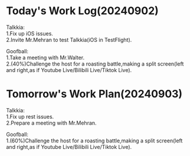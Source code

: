 # Today's Work Log(20240902)
Talkkia:\
1.Fix up iOS issues.\
2.Invite Mr.Mehran to test Talkkia(iOS in TestFlight).

Goofball:\
1.Take a meeting with Mr.Walter.\
2.(40%)Challenge the host for a roasting battle,making a split screen(left and right,as if Youtube Live/Bilibili Live/Tiktok Live).
# Tomorrow's Work Plan(20240903)
Talkkia:\
1.Fix up rest issues.\
2.Prepare a meeting with Mr.Mehran.

Goofball:\
1.(60%)Challenge the host for a roasting battle,making a split screen(left and right,as if Youtube Live/Bilibili Live/Tiktok Live).